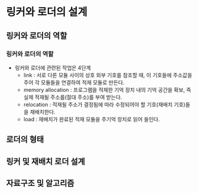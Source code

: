 # 링커와 로더의 설계
## 링커와 로더의 역할
### 링커와 로더의 역할
* 링커와 로더에 관련된 작업은 4단계
    * link : 서로 다른 모듈 사이의 상호 외부 기호를 참조할 때, 이 기호들에 주소값을 주어 각 모듈들을 연결하여 적재 모듈로 만든다.
    * memory allocation : 프로그램을 적재한 기억 장치 내의 기억 공간을 확보, 즉 실제 적재될 주소를(절대 주소)를 부여 받는다.
    * relocation : 적재될 주소가 결정됨에 따라 수정되어야 할 기호(재배치 기호)들을 재배치한다.
    * load : 재배치가 완료된 적재 모듈을 주기억 장치로 읽어 들인다.
## 로더의 형태
## 링커 및 재배치 로더 설계
## 자료구조 및 알고리즘